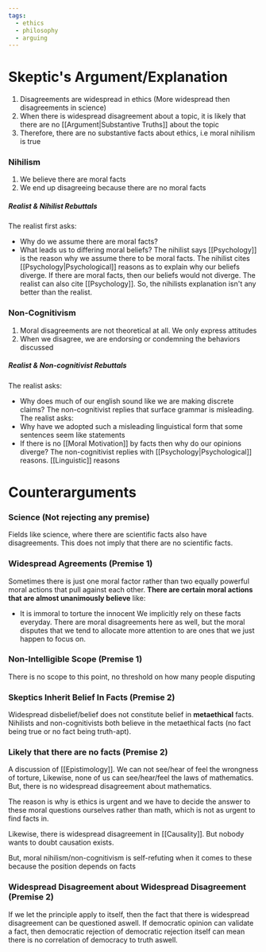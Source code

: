 ```yaml
---
tags:
  - ethics
  - philosophy
  - arguing
---
```

# Skeptic's Argument/Explanation
1. Disagreements are widespread in ethics (More widespread then disagreements in science)
2. When there is widespread disagreement about a topic, it is likely that there are no [[Argument|Substantive Truths]] about the topic
3. Therefore, there are no substantive facts about ethics, i.e moral nihilism is true
### Nihilism
1. We believe there are moral facts
2. We end up disagreeing because there are no moral facts
##### Realist & Nihilist Rebuttals
The realist first asks:
- Why do we assume there are moral facts?
- What leads us to differing moral beliefs?
The nihilist says [[Psychology]] is the reason why we assume there to be moral facts.
The nihilist cites [[Psychology|Psychological]] reasons as to explain why our beliefs diverge. If there are moral facts, then our beliefs would not diverge.
The realist can also cite [[Psychology]]. So, the nihilists explanation isn't any better than the realist.
### Non-Cognitivism
1. Moral disagreements are not theoretical at all. We only express attitudes
2. When we disagree, we are endorsing or condemning the behaviors discussed
##### Realist & Non-cognitivist Rebuttals
The realist asks:
- Why does much of our english sound like we are making discrete claims?
The non-cognitivist replies that surface grammar is misleading.
The realist asks:
- Why have we adopted such a misleading linguistical form that some sentences seem like statements
- If there is no [[Moral Motivation]] by facts then why do our opinions diverge? 
The non-cognitivist replies with [[Psychology|Psychological]] reasons. [[Linguistic]] reasons
# Counterarguments
### Science (Not rejecting any premise)
Fields like science, where there are scientific facts also have disagreements.
This does not imply that there are no scientific facts.
### Widespread Agreements (Premise 1)
Sometimes there is just one moral factor rather than two equally powerful moral actions that pull against each other.
**There are certain moral actions that are almost unanimously believe** like:
- It is immoral to torture the innocent
We implicitly rely on these facts everyday.
There are moral disagreements here as well, but the moral disputes that we tend to allocate more attention to are ones that we just happen to focus on.
### Non-Intelligible Scope (Premise 1)
There is no scope to this point, no threshold on how many people disputing
### Skeptics Inherit Belief In Facts (Premise 2)
Widespread disbelief/belief does not constitute belief in **metaethical** facts.
Nihilists and non-cognitivists both believe in the metaethical facts (no fact being true or no fact being truth-apt).
### Likely that there are no facts (Premise 2)
A discussion of [[Epistimology]].
We can not see/hear of feel the wrongness of torture, 
Likewise, none of us can see/hear/feel the laws of mathematics.
But, there is no widespread disagreement about mathematics.

The reason is why is ethics is urgent and we have to decide the answer to these moral questions ourselves rather than math, which is not as urgent to find facts in.

Likewise, there is widespread disagreement in [[Causality]]. But nobody wants to doubt causation exists.

But, moral nihilism/non-cognitivism is self-refuting when it comes to these because the position depends on facts
### Widespread Disagreement about Widespread Disagreement (Premise 2)
If we let the principle apply to itself, then the fact that there is widespread disagreement can be questioned aswell.
If democratic opinion can validate a fact, then democratic rejection of democratic rejection itself can mean there is no correlation of democracy to truth aswell.